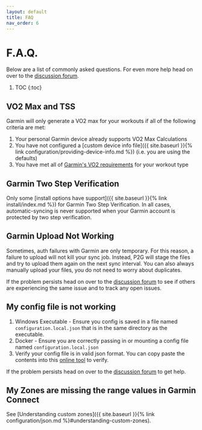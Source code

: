 ```yaml
---
layout: default
title: FAQ
nav_order: 6
---
```


# F.A.Q.

Below are a list of commonly asked questions. For even more help head on over to the [discussion forum](https://github.com/philosowaffle/peloton-to-garmin/discussions).

1. TOC
{:toc}

## VO2 Max and TSS

Garmin will only generate a VO2 max for your workouts if all of the following criteria are met:

1. Your personal Garmin device already supports VO2 Max Calculations
1. You have not configured a [custom device info file]({{ site.baseurl }}{% link configuration/providing-device-info.md %}) (i.e. you are using the defaults)
1. You have met all of [Garmin's VO2 requirements](https://support.garmin.com/en-SG/?faq=MyIZ05OMpu6wSl95UVUjp7) for your workout type

## Garmin Two Step Verification

Only some [install options have support]({{ site.baseurl }}{% link install/index.md %}) for Garmin Two Step Verification.  In all cases, automatic-syncing is never supported when your Garmin account is protected by two step verification.

## Garmin Upload Not Working

Sometimes, auth failures with Garmin are only temporary. For this reason, a failure to upload will not kill your sync job. Instead, P2G will stage the files and try to upload them again on the next sync interval. You can also always manually upload your files, you do not need to worry about duplicates.

If the problem persists head on over to the [discussion forum](https://github.com/philosowaffle/peloton-to-garmin/discussions) to see if others are experiencing the same issue and to track any open issues.

## My config file is not working

1. Windows Executable - Ensure you config is saved in a file named `configuration.local.json` that is in the same directory as the executable.
1. Docker - Ensure you are correctly passing in or mounting a config file named `configuration.local.json`
1. Verify your config file is in valid json format. You can copy paste the contents into this [online tool](https://jsonlint.com/?code=) to verify.

If the problem persists head on over to the [discussion forum](https://github.com/philosowaffle/peloton-to-garmin/discussions) to get help.

## My Zones are missing the range values in Garmin Connect

See [Understanding custom zones]({{ site.baseurl }}{% link configuration/json.md %}#understanding-custom-zones).